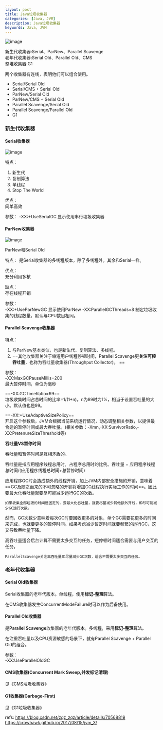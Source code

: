 ```yaml
---
layout: post
title: Java垃圾收集器
categories: [Java, JVM]
description: Java垃圾收集器
keywords: Java, JVM
---
```


![image](https://pictures-1255802956.cos.ap-chengdu.myqcloud.com/youdao_JVM/JVM_Gabage_Collector.png)

新生代收集器:Serial、ParNew、Parallel Scavenge  
老年代收集器:Serial Old、Parallel Old、CMS  
整堆收集器:G1

两个收集器有连线，表明他们可以组合使用。
- Serial/Serial Old
- Serial/CMS + Serial Old
- ParNew/Serial Old
- ParNew/CMS + Serial Old
- Parallel Scavenge/Serial Old
- Parallel Scavenge/Parallel Old
- G1

### 新生代收集器

#### Serial收集器

![image](https://pictures-1255802956.cos.ap-chengdu.myqcloud.com/youdao_JVM/serial%E6%94%B6%E9%9B%86%E5%99%A8.png)  

特点：  
1. 新生代
2. 复制算法
3. 单线程
4. Stop The World

优点：  
简单高效

参数：
-XX:+UseSerialGC 显示使用串行垃圾收集器

#### ParNew收集器

![image](https://pictures-1255802956.cos.ap-chengdu.myqcloud.com/youdao_JVM/parnew%E6%94%B6%E9%9B%86%E5%99%A8.png)

ParNew和Serial Old

特点：
是Serial收集器的多线程版本，除了多线程外，其余和Serial一样。

优点：  
充分利用多核

缺点：  
存在线程开销

参数：  
-XX:+UseParNewGC 显示使用ParNew
-XX:ParallelGCThreads=8 制定垃圾收集的线程数量，默认与CPU数目相同。

#### Parallel Scavenge收集器

特点：  
1. 与ParNew基本类似，也是新生代、复制算法、多线程。
2. ==其他收集器关注于缩短用户线程停顿时间，Parallel Scavenge更**关注可控吞吐量**，也称为吞吐量收集器(Throughput Collector)。  ==

参数：  
-XX:MaxGCPauseMillis=200  
最大暂停时间，单位为毫秒  

==-XX:GCTimeRatio=99==  
垃圾收集时间占总时间的比率=1/(1+n)，n为99时为1%，相当于设置吞吐量的大小。默认值也是99。

==-XX:+UseAdaptiveSizePolicy==  
开启这个参数后，JVM会根据当前系统运行情况，动态调整相关参数，以提供最合适的暂停时间或最大吞吐量。(相关参数：-Xmn,-XX:SurvivorRatio,-XX:PretenureSizeThreshold等)

**吞吐量VS暂停时间**

吞吐量和暂停时间是互相矛盾的。

吞吐量是指应用程序线程总用时，占程序总用时的比例。吞吐量 = 应用程序线程总时间/(应用程序线程总时间+总暂停时间)  

应用程序GC时会造成额外的线程开销，加上JVM内部安全措施的开销，意味着==GC及随之而来的不可忽略的开销将增加GC线程执行实际工作的时间==。因此要最大化吞吐量就要尽可能减少运行GC的次数。
```
如果收集全部垃圾的时间是固定的，要最大化吞吐量，就要尽量减少其他额外开线，即尽可能减少GC运行次数。
```
然而，GC次数少意味着每次GC时要回收更多的对象，单个GC需要花更多的时间来完成，也就要更多的暂停时间。如果考虑减少暂定时间就要频繁的运行GC，这又导致吞吐量下降。  

高吞吐量适合后台计算不需要太多交互的任务，短停顿时间适合需要与用户交互的任务。
```
ParallelScavenge关注高吞吐量即尽量减少GC次数，适合不需要太多交互的任务。
```
### 老年代收集器

#### Serial Old收集器
Serial收集器的老年代版本。单线程，使用**标记-整理**算法。

在CMS收集器发生ConcurrentModeFailure时可以作为后备使用。

#### Parallel Old收集器

是**Parallel Scavenge**收集器的老年代版本。多线程，采用**标记-整理**算法。

在注重吞吐量以及CPU资源敏感的场景下，就有Parallel Scavenge + Parallel Old的组合。

参数：  
-XX:UseParallelOldGC

#### CMS收集器(Concurrent Mark Sweep,并发标记清理)
见《CMS垃圾收集器》

#### G1收集器(Garbage-First)
见《G1垃圾收集器》



refs:
https://blog.csdn.net/zqz_zqz/article/details/70568819  
https://crowhawk.github.io/2017/08/15/jvm_3/